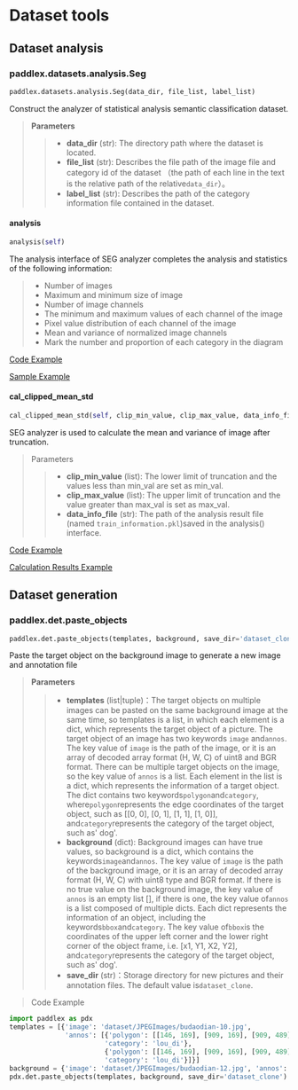 # Dataset tools

## Dataset analysis

### paddlex.datasets.analysis.Seg
```python
paddlex.datasets.analysis.Seg(data_dir, file_list, label_list)
```

Construct the analyzer of statistical analysis semantic classification dataset.

> **Parameters**
>
> > * **data_dir** (str): The directory path where the dataset is located.  
> > * **file_list** (str): Describes the file path of the image file and category id of the dataset （the path of each line in the text is the relative path of the relative`data_dir`）。  
> > * **label_list** (str): Describes the path of the category information file contained in the dataset.  

#### analysis
```python
analysis(self)
```

The analysis interface of SEG analyzer completes the analysis and statistics of the following information:

> * Number of images
> * Maximum and minimum size of image
> * Number of image channels
> * The minimum and maximum values of each channel of the image
> * Pixel value distribution of each channel of the image
> * Mean and variance of normalized image channels
> * Mark the number and proportion of each category in the diagram

[Code Example](https://github.com/PaddlePaddle/PaddleX/blob/develop/examples/multi-channel_remote_sensing/tools/analysis.py)

[Sample Example](../../examples/multi-channel_remote_sensing/analysis.html#id2)

#### cal_clipped_mean_std
```python
cal_clipped_mean_std(self, clip_min_value, clip_max_value, data_info_file)
```

SEG analyzer is used to calculate the mean and variance of image after truncation.

> Parameters
>
> > * **clip_min_value** (list):  The lower limit of truncation and the values less than min_val are set as min_val.
> > * **clip_max_value** (list): The upper limit of truncation and the value greater than max_val is set as max_val.
> > * **data_info_file** (str): The path of the analysis result file (named `train_information.pkl`)saved in the analysis() interface.

[Code Example](https://github.com/PaddlePaddle/PaddleX/blob/develop/examples/multi-channel_remote_sensing/tools/cal_clipped_mean_std.py)

[Calculation Results Example](../examples/multi-channel_remote_sensing/analysis.html#id4)

## Dataset generation

### paddlex.det.paste_objects
```python
paddlex.det.paste_objects(templates, background, save_dir='dataset_clone')
```

Paste the target object on the background image to generate a new image and annotation file

> **Parameters**
>
> > * **templates** (list|tuple)：The target objects on multiple images can be pasted on the same background image at the same time, so templates is a list, in which each element is a dict, which represents the target object of a picture. The target object of an image has two keywords `image` and`annos`. The key value of `image` is the path of the image, or it is an array of decoded array format (H, W, C) of uint8 and BGR format. There can be multiple target objects on the image, so the key value of `annos` is a list. Each element in the list is a dict, which represents the information of a target object. The dict contains two keywords`polygon`and`category`, where`polygon`represents the edge coordinates of the target object, such as [[0, 0], [0, 1], [1, 1], [1, 0]], and`category`represents the category of the target object, such as' dog'.
> > * **background** (dict): Background images can have true values, so background is a dict, which contains the keywords`image`and`annos`. The key value of `image` is the path of the background image, or it is an array of decoded array format (H, W, C) with uint8 type and BGR format. If there is no true value on the background image, the key value of `annos` is an empty list [], if there is one, the key value of`annos` is a list composed of multiple dicts. Each dict represents the information of an object, including the keywords`bbox`and`category`. The key value of`bbox`is the coordinates of the upper left corner and the lower right corner of the object frame, i.e. [x1, Y1, X2, Y2], and`category`represents the category of the target object, such as' dog'.
> > * **save_dir** (str)：Storage directory for new pictures and their annotation files. The default value is`dataset_clone`.

> Code Example

```python
import paddlex as pdx
templates = [{'image': 'dataset/JPEGImages/budaodian-10.jpg',
              'annos': [{'polygon': [[146, 169], [909, 169], [909, 489], [146, 489]],
                        'category': 'lou_di'},
                        {'polygon': [[146, 169], [909, 169], [909, 489], [146, 489]],
                        'category': 'lou_di'}]}]
background = {'image': 'dataset/JPEGImages/budaodian-12.jpg', 'annos': []}
pdx.det.paste_objects(templates, background, save_dir='dataset_clone')
```
